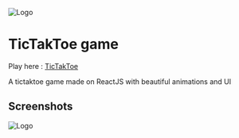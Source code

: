 
![Logo](https://raw.githubusercontent.com/Dev-VRaj/tictaktoe-ReactJS/main/screenshots/Screenshot%202022-01-18%20085953.png)
# TicTakToe game

Play here : [TicTakToe](https://playtictaktoe.netlify.app/)

A tictaktoe game made on ReactJS with beautiful animations and UI
## Screenshots
![Logo](https://raw.githubusercontent.com/Dev-VRaj/tictaktoe-ReactJS/main/screenshots/TicTakToe%20game%20(2).gif)